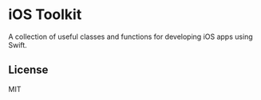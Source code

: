 iOS Toolkit
=========

A collection of useful classes and functions for developing iOS apps using Swift.

License
----

MIT
